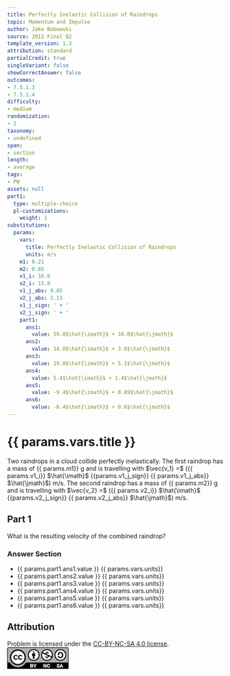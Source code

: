 ```yaml
---
title: Perfectly Inelastic Collision of Raindrops
topic: Momentum and Impulse
author: Jake Bobowski
source: 2012 Final Q2
template_version: 1.3
attribution: standard
partialCredit: true
singleVariant: false
showCorrectAnswer: false
outcomes:
- 7.5.1.3
- 7.5.1.4
difficulty:
- medium
randomization:
- 2
taxonomy:
- undefined
span:
- section
length:
- average
tags:
- PW
assets: null
part1:
  type: multiple-choice
  pl-customizations:
    weight: 1
substitutions:
  params:
    vars:
      title: Perfectly Inelastic Collision of Raindrops
      units: m/s
    m1: 0.21
    m2: 0.65
    v1_i: 16.6
    v2_i: 13.8
    v1_j_abs: 9.05
    v2_j_abs: 2.13
    v1_j_sign: ' + '
    v2_j_sign: ' + '
    part1:
      ans1:
        value: 59.0$\hat{\imath}$ + 16.0$\hat{\jmath}$
      ans2:
        value: 14.0$\hat{\imath}$ + 3.8$\hat{\jmath}$
      ans3:
        value: 19.0$\hat{\imath}$ + 5.1$\hat{\jmath}$
      ans4:
        value: 5.4$\hat{\imath}$ + 1.4$\hat{\jmath}$
      ans5:
        value: -9.4$\hat{\imath}$ + 0.89$\hat{\jmath}$
      ans6:
        value: -6.4$\hat{\imath}$ + 0.6$\hat{\jmath}$
---
```

# {{ params.vars.title }}
Two raindrops in a cloud collide perfectly inelastically. The first raindrop has a mass of {{ params.m1}} g and is travelling with $\vec{v_1} =$ ({{ params.v1_i}} $\hat{\imath}$ {{params.v1_j_sign}} {{ params.v1_j_abs}} $\hat{\jmath}$) m/s.
The second raindrop has a mass of {{ params.m2}} g and is travelling with $\vec{v_2} =$ ({{ params.v2_i}} $\hat{\imath}$ {{params.v2_j_sign}} {{ params.v2_j_abs}} $\hat{\jmath}$) m/s.

## Part 1

What is the resulting velocity of the combined raindrop?

### Answer Section

- {{ params.part1.ans1.value }} {{ params.vars.units}}
- {{ params.part1.ans2.value }} {{ params.vars.units}}
- {{ params.part1.ans3.value }} {{ params.vars.units}}
- {{ params.part1.ans4.value }} {{ params.vars.units}}
- {{ params.part1.ans5.value }} {{ params.vars.units}}
- {{ params.part1.ans6.value }} {{ params.vars.units}}

## Attribution

Problem is licensed under the [CC-BY-NC-SA 4.0 license](https://creativecommons.org/licenses/by-nc-sa/4.0/).<br> ![The Creative Commons 4.0 license requiring attribution-BY, non-commercial-NC, and share-alike-SA license.](https://raw.githubusercontent.com/firasm/bits/master/by-nc-sa.png)